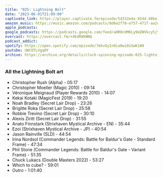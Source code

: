 ```yaml
---
title: "025: Lightning Bolt"
date: "2023-06-01T21:09:00"
captivate_link: https://player.captivate.fm/episode/5d332e4a-924d-48be-80fc-c2bb22fe8d8e
amazon_music: https://music.amazon.com/podcasts/8d6a2f78-e757-471f-aa2c-47afe84c72db/episodes/d3fb4a48-1ab7-445b-9cda-1e3ac5f2b7d5/clock-spinning%E2%80%94magic-the-gathering-history-025-lightning-bolt-art-review
apple_podcasts: 
google_podcasts: https://podcasts.google.com/feed/aHR0cHM6Ly9mZWVkcy5jYXB0aXZhdGUuZm0vY2xvY2stc3Bpbm5pbmcv/episode/NWQzMzJlNGEtOTI0ZC00OGJlLTgwZmMtYzJiYjIyZmU4ZDhl
overcast: https://overcast.fm/+4EdR8KWNQ
podcast_addict: 
spotify: https://open.spotify.com/episode/7mhvUyInOia0wi0iGwKiW9
youtube: UWCO7LVgqOY
archive: https://archive.org/details/clock-spinning-episode-025-lightning-bolt-art-review
---
```




### All the Lightning Bolt art

* Christopher Rush (Alpha) - 05:17
* Christopher Moeller (Magic 2010) - 09:14
* Véronique Meignaud (Player Rewards 2010) - 14:07
* Kekai Kotaki (MagicFest 2019) - 19:20
* Noah Bradley (Secret Lair Drop) - 23:26
* Brigitte Roka (Secret Lair Drop) - 25:58
* Robbie Trevino (Secret Lair Drop) - 30:10
* Alexis Ziritt (Secret Lair Drop) - 31:55
* Anato Finnstark (Strixhaven Mystical Archive - EN) - 35:44
* Ezoi (Strixhaven Mystical Archive - JP) - 40:54
* Jason Rainville (SLD) - 44:54
* Irina Nordsol (Commander Legends: Battle for Baldur's Gate - Standard Frame) - 47:34
* Phil Stone (Commander Legends: Battle for Baldur's Gate - Variant Frame) - 51:35
* Chuck Lukacs (Double Masters 2022) - 53:27
* Which to cube? - 59:01
* Outro - 1:01:40
